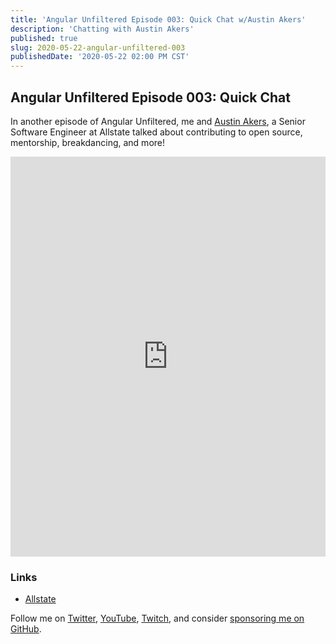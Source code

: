 ```yaml
---
title: 'Angular Unfiltered Episode 003: Quick Chat w/Austin Akers'
description: 'Chatting with Austin Akers'
published: true
slug: 2020-05-22-angular-unfiltered-003
publishedDate: '2020-05-22 02:00 PM CST'
---
```


## Angular Unfiltered Episode 003: Quick Chat

In another episode of Angular Unfiltered, me and [Austin Akers](https://twitter.com/tweetmonster999), a Senior Software Engineer at Allstate talked about contributing to open source, mentorship, breakdancing, and more!

<div class="center">
  <iframe width="100%" height="640" src="https://www.youtube.com/embed/lDBX4zzceBU" frameborder="0" allow="accelerometer; autoplay; encrypted-media; gyroscope; picture-in-picture" allowfullscreen></iframe>
</div>

### Links

- [Allstate](https://allstate.com)

Follow me on [Twitter](https://twitter.com/brandontroberts), [YouTube](https://youtube.com/brandonrobertsdev), [Twitch](https://twitch.tv/brandontroberts), and consider [sponsoring me on GitHub](https://github.com/sponsors/brandonroberts).
